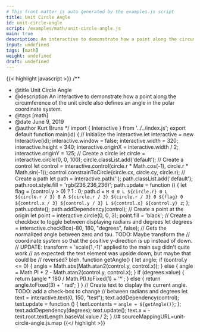 ```yaml
---
# This front matter is auto generated by the examples.js script
title: Unit Circle Angle
id: unit-circle-angle
script: /examples/math/unit-circle-angle.js
main: true
description: An interactive to demonstrate how a point along the circumference of the unit circle also defines an angle in the polar coordinate system.
input: undefined
tags: [math]
weight: undefined
draft: undefined
---
```


{{< highlight javascript >}}
/**
* @title Unit Circle Angle
* @description An interactive to demonstrate how a point along the circumference of the unit circle also defines an angle in the polar coordinate system.
* @tags [math]
* @date June 9, 2019
* @author Kurt Bruns
*/
import { Interactive } from '../../index.js';
export default function main(id) {
    // Initialize the interactive
    let interactive = new Interactive(id);
    interactive.window = false;
    interactive.width = 320;
    interactive.height = 340;
    interactive.originX = interactive.width / 2;
    interactive.originY = 125;
    // Create a circle
    let circle = interactive.circle(0, 0, 100);
    circle.classList.add('default');
    // Create a control
    let control = interactive.control(circle.r * Math.cos(-1), circle.r * Math.sin(-1));
    control.constrainToCircle(circle.cx, circle.cy, circle.r);
    // Create a path
    let path = interactive.path('');
    path.classList.add('default');
    path.root.style.fill = 'rgb(236,236,236)';
    path.update = function () {
        let flag = (control.y > 0) ? 1 : 0;
        path.d = `M 0 0
              L ${circle.r} 0
              L ${circle.r / 3} 0
              A ${circle.r / 3} ${circle.r / 3} 0 ${flag} 0 ${control.x / 3} ${control.y / 3}
              L ${control.x} ${control.y}
              z`;
    };
    path.update();
    path.addDependency(control);
    // Create a point at the origin
    let point = interactive.circle(0, 0, 3);
    point.fill = 'black';
    // Create a checkbox to toggle between displaying radians and degrees
    let degrees = interactive.checkBox(-80, 180, "degrees", false);
    // Gets the normalized angle between zero and tau. TODO: Maybe transform the
    // coordinate system so that the positive y-direction is up instead of down.
    // UPDATE: transform = 'scale(1,-1)' applied to the main svg  didn't quite work
    // as expected: the text element was upside down, but maybe that could be
    // reversed? bleh.
    function getAngle() {
        let angle;
        if (control.y <= 0) {
            angle = Math.abs(Math.atan2(control.y, control.x));
        }
        else {
            angle = Math.PI * 2 - Math.atan2(control.y, control.x);
        }
        if (degrees.value) {
            return (angle * 180 / Math.PI).toFixed(1) + '°';
        }
        else {
            return angle.toFixed(3) + ' rad';
        }
    }
    // Create text to display the current angle. TODO: add a check-box to change
    // between radians and degrees
    let text = interactive.text(0, 150, "test");
    text.addDependency(control);
    text.update = function () {
        text.contents = `angle = ${getAngle()}`;
    };
    text.addDependency(degrees);
    text.update();
    text.x = -text.root.textLength.baseVal.value / 2;
}
//# sourceMappingURL=unit-circle-angle.js.map
{{</ highlight >}}

